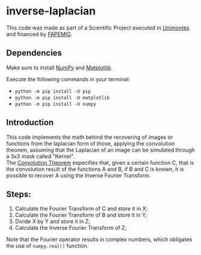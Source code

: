 # inverse-laplacian

This code was made as part of a Scientific Project executed in [Unimontes](https://unimontes.br/) and financed by [FAPEMIG](http://www.fapemig.br/).  

## Dependencies

Make sure to install [NumPy](https://numpy.org/install/) and [Matplotlib](https://matplotlib.org/stable/users/installing/index.html).  

Execute the following commands in your terminal:  
- `python -m pip install -U pip`
- `python -m pip install -U matplotlib`
- `python -m pip install -U numpy`

## Introduction

This code implements the math behind the recovering of images or functions from the laplacian form of those, applying the convolution theorem, assuming that the Laplacian of an image can be simulated through a 3x3 mask called "Kernel".  
The [Convolution Theorem](https://en.wikipedia.org/wiki/Convolution_theorem) especifies that, given a certain function C, that is the convolution result of the functions A and B, if B and C is known, it is possible to recover A using the Inverse Fourier Transform.  

## Steps:

1. Calculate the Fourier Transform of C and store it in X;
2. Calculate the Fourier Transform of B and store it in Y;
3. Divide X by Y and store it in Z;
4. Calculate the Inverse Fourier Transform of Z;

Note that the Fourier operator results in complex numbers, which obligates the use of `numpy.real()` function.  
